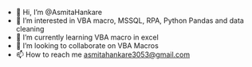 - 👋 Hi, I’m @AsmitaHankare
- 👀 I’m interested in VBA macro, MSSQL, RPA, Python Pandas and data cleaning
- 🌱 I’m currently learning VBA macro in excel
- 💞️ I’m looking to collaborate on VBA Macros
- 📫 How to reach me asmitahankare3053@gmail.com

<!---
AsmitaHankare/AsmitaHankare is a ✨ special ✨ repository because its `README.md` (this file) appears on your GitHub profile.
You can click the Preview link to take a look at your changes.
--->
